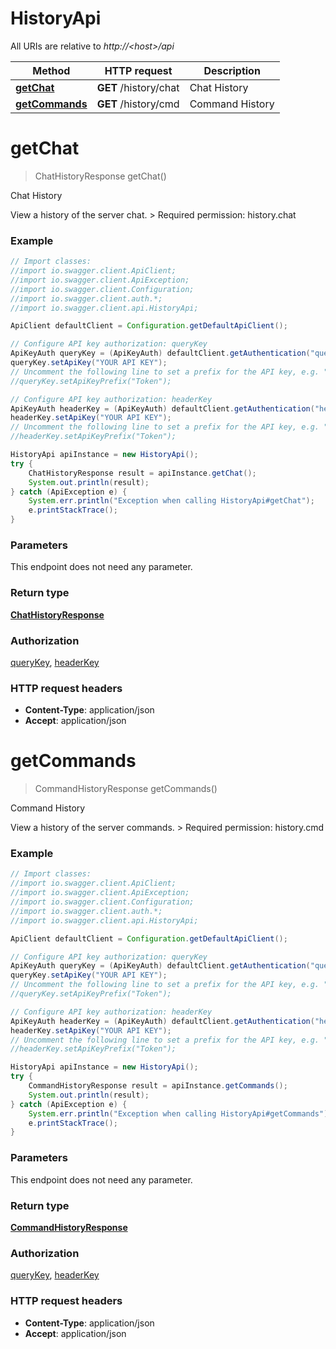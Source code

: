 # HistoryApi

All URIs are relative to *http://&lt;host&gt;/api*

Method | HTTP request | Description
------------- | ------------- | -------------
[**getChat**](HistoryApi.md#getChat) | **GET** /history/chat | Chat History
[**getCommands**](HistoryApi.md#getCommands) | **GET** /history/cmd | Command History


<a name="getChat"></a>
# **getChat**
> ChatHistoryResponse getChat()

Chat History

View a history of the server chat.  &gt; Required permission: history.chat 

### Example
```java
// Import classes:
//import io.swagger.client.ApiClient;
//import io.swagger.client.ApiException;
//import io.swagger.client.Configuration;
//import io.swagger.client.auth.*;
//import io.swagger.client.api.HistoryApi;

ApiClient defaultClient = Configuration.getDefaultApiClient();

// Configure API key authorization: queryKey
ApiKeyAuth queryKey = (ApiKeyAuth) defaultClient.getAuthentication("queryKey");
queryKey.setApiKey("YOUR API KEY");
// Uncomment the following line to set a prefix for the API key, e.g. "Token" (defaults to null)
//queryKey.setApiKeyPrefix("Token");

// Configure API key authorization: headerKey
ApiKeyAuth headerKey = (ApiKeyAuth) defaultClient.getAuthentication("headerKey");
headerKey.setApiKey("YOUR API KEY");
// Uncomment the following line to set a prefix for the API key, e.g. "Token" (defaults to null)
//headerKey.setApiKeyPrefix("Token");

HistoryApi apiInstance = new HistoryApi();
try {
    ChatHistoryResponse result = apiInstance.getChat();
    System.out.println(result);
} catch (ApiException e) {
    System.err.println("Exception when calling HistoryApi#getChat");
    e.printStackTrace();
}
```

### Parameters
This endpoint does not need any parameter.

### Return type

[**ChatHistoryResponse**](ChatHistoryResponse.md)

### Authorization

[queryKey](../README.md#queryKey), [headerKey](../README.md#headerKey)

### HTTP request headers

 - **Content-Type**: application/json
 - **Accept**: application/json

<a name="getCommands"></a>
# **getCommands**
> CommandHistoryResponse getCommands()

Command History

View a history of the server commands.  &gt; Required permission: history.cmd 

### Example
```java
// Import classes:
//import io.swagger.client.ApiClient;
//import io.swagger.client.ApiException;
//import io.swagger.client.Configuration;
//import io.swagger.client.auth.*;
//import io.swagger.client.api.HistoryApi;

ApiClient defaultClient = Configuration.getDefaultApiClient();

// Configure API key authorization: queryKey
ApiKeyAuth queryKey = (ApiKeyAuth) defaultClient.getAuthentication("queryKey");
queryKey.setApiKey("YOUR API KEY");
// Uncomment the following line to set a prefix for the API key, e.g. "Token" (defaults to null)
//queryKey.setApiKeyPrefix("Token");

// Configure API key authorization: headerKey
ApiKeyAuth headerKey = (ApiKeyAuth) defaultClient.getAuthentication("headerKey");
headerKey.setApiKey("YOUR API KEY");
// Uncomment the following line to set a prefix for the API key, e.g. "Token" (defaults to null)
//headerKey.setApiKeyPrefix("Token");

HistoryApi apiInstance = new HistoryApi();
try {
    CommandHistoryResponse result = apiInstance.getCommands();
    System.out.println(result);
} catch (ApiException e) {
    System.err.println("Exception when calling HistoryApi#getCommands");
    e.printStackTrace();
}
```

### Parameters
This endpoint does not need any parameter.

### Return type

[**CommandHistoryResponse**](CommandHistoryResponse.md)

### Authorization

[queryKey](../README.md#queryKey), [headerKey](../README.md#headerKey)

### HTTP request headers

 - **Content-Type**: application/json
 - **Accept**: application/json

